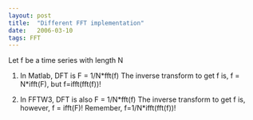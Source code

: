 ```yaml
---
layout: post
title:  "Different FFT implementation"
date:   2006-03-10
tags: FFT
---
```

Let f be a time series with length N
1. In Matlab, DFT is F = 1/N\*fft(f)
The inverse transform to get f is, f = N\*ifft(F), but f=ifft(fft(f))!

2. In FFTW3, DFT is also F = 1/N\*fft(f)
The inverse transform to get f is, however, f = ifft(F)!
Remember, f=1/N\*ifft(fft(f))!